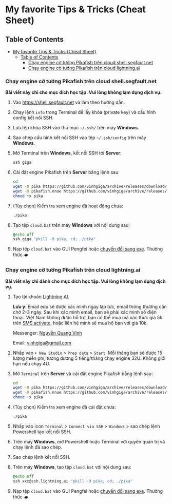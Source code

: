 # My favorite Tips & Tricks (Cheat Sheet)

## Table of Contents
- [My favorite Tips \& Tricks (Cheat Sheet)](#my-favorite-tips--tricks-cheat-sheet)
  - [Table of Contents](#table-of-contents)
    - [Chạy engine cờ tướng Pikafish trên cloud shell.segfault.net](#chạy-engine-cờ-tướng-pikafish-trên-cloud-shellsegfaultnet)
    - [Chạy engine cờ tướng Pikafish trên cloud lightning.ai](#chạy-engine-cờ-tướng-pikafish-trên-cloud-lightningai)


### Chạy engine cờ tướng Pikafish trên cloud shell.segfault.net

**Bài viết này chỉ cho mục đích học tập. Vui lòng không lạm dụng dịch vụ.**

1. Vào <https://shell.segfault.net> và làm theo hướng dẫn.
2. Chạy lệnh `info` trong Terminal để lấy khóa (private key) và cấu hình config kết nối SSH.
3. Lưu tệp khóa SSH vào thư mục `~/.ssh/` trên máy **Windows**.
4. Sao chép cấu hình kết nối SSH vào tệp `~/.ssh/config` trên máy **Windows**.
5. Mở Terminal trên **Windows**, kết nối SSH tới **Server**:
    ```cmd
    ssh giga
    ```

6. Cài đặt engine Pikafish trên **Server** bằng lệnh sau:
    ```bash
    cd
    wget -O pika https://github.com/vinhgiga/archive/releases/download/xiangqi-engine/pikafish-vnni512
    wget -O pikafish.nnue https://github.com/vinhgiga/archive/releases/download/xiangqi-engine/pikafish.nnue
    chmod +x pika
    ```

7. (Tùy chọn) Kiểm tra xem engine đã hoạt động chưa:
    ```bash
    ./pika
    ``` 

8. Tạo tệp `cloud.bat` trên máy **Windows** với nội dung sau:
    ```bat
    @echo off
    ssh giga "pkill -9 pika; cd; ./pika"
    ```
  
9. Nạp tệp `cloud.bat` vào GUI Pengfei hoặc [chuyển đổi sang exe](https://bat-to-exe-converter-x64.en.softonic.com/download). Thưởng thức 🫖

### Chạy engine cờ tướng Pikafish trên cloud lightning.ai

**Bài viết này chỉ dành cho mục đích học tập. Vui lòng không lạm dụng dịch vụ.**

1. Tạo tài khoản [Lightning AI](https://lightning.ai).

    **Lưu ý**: Email edu sẽ được xác minh ngay lập tức, email thông thường cần chờ 2-3 ngày. Sau khi xác minh email, bạn sẽ phải xác minh số điện thoại. Việt Nam không được hỗ trợ, bạn có thể mua mã xác thực giá 5k trên [SMS activate](https://sms-activate.guru/?ref=12121940), hoặc liên hệ mình sẽ mua hộ bạn với giá 10k.
    
    Messenger: [Nguyễn Quang Vinh](https://www.facebook.com/vinhgiga)
    
    Email: <vinhgiga@gmail.com>
2. Nhấp vào `+ New Studio` > `Prep data` > `Start`. Mỗi tháng bạn sẽ được 15 lượng miễn phí, tương đương 5 tiếng/tháng chạy engine 32U. Không giới hạn nếu chạy 4U.
3. Mở `Terminal` trên **Server** và cài đặt engine Pikafish bằng lệnh sau:
    ```bash
    cd
    wget -O pika https://github.com/vinhgiga/archive/releases/download/xiangqi-engine/pikafish-vnni512
    wget -O pikafish.nnue https://github.com/vinhgiga/archive/releases/download/xiangqi-engine/pikafish.nnue
    chmod +x pika
    ```
4. (Tùy chọn) Kiểm tra xem engine đã cài đặt chưa:
    ```bash
    ./pika
    ```
5. Nhấp vào icon `Terminal` > `Connect via SSH` > `Windows` > sao chép lệnh Powershell tạo kết nối SSH.
6. Trên máy **Windows**, mở Powershell hoặc Terminal với quyền quản trị và chạy lệnh đã sao chép.
7. Sao chép lệnh kết nối SSH.
8. Trên máy **Windows**, tạo tệp `cloud.bat` với nội dung sau:
    ```bat
    @echo off
    ssh xxx@ssh.lightning.ai "pkill -9 pika; cd; ./pika"
    ```
9. Nạp tệp `cloud.bat` vào GUI Pengfei hoặc [chuyển đổi sang exe](https://bat-to-exe-converter-x64.en.softonic.com/download). Thưởng thức 🫖
